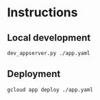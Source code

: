 # Instructions

## Local development

```
dev_appserver.py ./app.yaml
```

## Deployment

```
gcloud app deploy ./app.yaml
```
